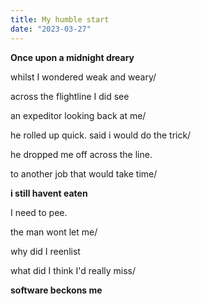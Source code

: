 ```yaml
---
title: My humble start
date: "2023-03-27"
---
```


**Once upon a midnight dreary**

whilst I wondered weak and weary/

across the flightline I did see

an expeditor looking back at me/

he rolled up quick.
said i would do the trick/

he dropped me off across the line.

to another job that would take time/

**i still havent eaten**

I need to pee.

the man wont let me/

why did I reenlist

what did I think I'd really miss/

**software beckons me**
